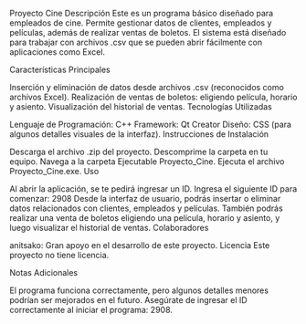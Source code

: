 Proyecto Cine
Descripción
Este es un programa básico diseñado para empleados de cine. Permite gestionar datos de clientes, empleados y películas, además de realizar ventas de boletos. El sistema está diseñado para trabajar con archivos .csv que se pueden abrir fácilmente con aplicaciones como Excel.

Características Principales

Inserción y eliminación de datos desde archivos .csv (reconocidos como archivos Excel).
Realización de ventas de boletos: eligiendo película, horario y asiento.
Visualización del historial de ventas.
Tecnologías Utilizadas

Lenguaje de Programación: C++
Framework: Qt Creator
Diseño: CSS (para algunos detalles visuales de la interfaz).
Instrucciones de Instalación

Descarga el archivo .zip del proyecto.
Descomprime la carpeta en tu equipo.
Navega a la carpeta Ejecutable Proyecto_Cine.
Ejecuta el archivo Proyecto_Cine.exe.
Uso

Al abrir la aplicación, se te pedirá ingresar un ID. Ingresa el siguiente ID para comenzar:
2908
Desde la interfaz de usuario, podrás insertar o eliminar datos relacionados con clientes, empleados y películas.
También podrás realizar una venta de boletos eligiendo una película, horario y asiento, y luego visualizar el historial de ventas.
Colaboradores

anitsako: Gran apoyo en el desarrollo de este proyecto.
Licencia
Este proyecto no tiene licencia.

Notas Adicionales

El programa funciona correctamente, pero algunos detalles menores podrían ser mejorados en el futuro.
Asegúrate de ingresar el ID correctamente al iniciar el programa: 2908.